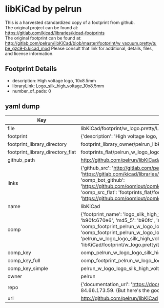 # libKiCad by pelrun  
This is a harvested standardized copy of a footprint from github.  
The original project can be found at:  
https://gitlab.com/kicad/libraries/kicad-footprints  
The original footprint can be found at:
http://gitlab.com/pelrun/libKiCad/blob/master/footprint/w_vacuum.pretty/tube_gzc9-b.kicad_mod
Please consult that link for additional, details, files, and license information.  
## Footprint Details
* description: High voltage logo, 10x8.5mm  
* libraryLink: Logo_silk_high_voltage_10x8.5mm  
* number_of_pads: 0  
## yaml dump  
| Key | Value |  
| --- | --- |  
| file | libKiCad/footprint/w_logo.pretty/Logo_silk_high_voltage_10x8.5mm.kicad_mod |  
| footprint | {'description': 'High voltage logo, 10x8.5mm', 'libraryLink': 'Logo_silk_high_voltage_10x8.5mm', 'number_of_pads': 0} |  
| footprint_library_directory | footprint_library_owner/pelrun_libKiCad |  
| footprint_library_directory_flat | footprints_flat/pelrun_w_logo_logo_silk_high_voltage_10x8_5mm/working |  
| github_path | http://github.com/pelrun/libKiCad/blob/master/footprint/w_logo.pretty/Logo_silk_high_voltage_10x8.5mm.kicad_mod |  
| links | {'github_src': 'http://gitlab.com/pelrun/libKiCad/blob/master/footprint/w_vacuum.pretty/tube_gzc9-b.kicad_mod', 'github_src_repo': 'https://gitlab.com/kicad/libraries/kicad-footprints', 'oomp_bot': 'footprints/pelrun_w_logo_logo_silk_high_voltage_10x8_5mm/working', 'oomp_bot_github': 'https://github.com/oomlout/oomlout_oomp_footprint_bot/tree/main/footprints/pelrun_w_logo_logo_silk_high_voltage_10x8_5mm/working', 'oomp_src_flat': 'footprints_flat/footprints_flat/pelrun_w_logo_logo_silk_high_voltage_10x8_5mm/working', 'oomp_src_flat_github': 'https://github.com/oomlout/oomlout_oomp_footprint_src/tree/main/footprints_flat/pelrun_w_logo_logo_silk_high_voltage_10x8_5mm/working'} |  
| name | libKiCad |  
| oomp | {'footprint_name': 'logo_silk_high_voltage_10x8_5mm', 'library_name': 'w_logo', 'md5': 'b90fc670e65c16fb3c718f29946c23fe', 'md5_10': 'b90fc670e6', 'md5_5': 'b90fc', 'md5_6': 'b90fc6', 'oomp_key': 'oomp_pelrun_w_logo_logo_silk_high_voltage_10x8_5mm', 'oomp_key_extra': 'oomp_footprint_pelrun_w_logo_logo_silk_high_voltage_10x8_5mm', 'oomp_key_full': 'oomp_footprint_pelrun_w_logo_logo_silk_high_voltage_10x8_5mm_b90fc6', 'oomp_key_simple': 'pelrun_w_logo_logo_silk_high_voltage_10x8_5mm', 'original_filename': 'libKiCad/footprint/w_logo.pretty/Logo_silk_high_voltage_10x8.5mm.kicad_mod', 'owner_name': 'pelrun'} |  
| oomp_key | oomp_pelrun_w_logo_logo_silk_high_voltage_10x8_5mm |  
| oomp_key_full | oomp_footprint_pelrun_w_logo_logo_silk_high_voltage_10x8_5mm |  
| oomp_key_simple | pelrun_w_logo_logo_silk_high_voltage_10x8_5mm |  
| owner | pelrun |  
| repo | {'documentation_url': 'https://docs.github.com/rest/overview/resources-in-the-rest-api#rate-limiting', 'message': "API rate limit exceeded for 84.66.173.59. (But here's the good news: Authenticated requests get a higher rate limit. Check out the documentation for more details.)"} |  
| url | http://github.com/pelrun/libKiCad |  

